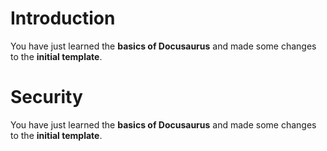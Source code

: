 # Introduction

You have just learned the **basics of Docusaurus** and made some changes to the **initial template**.

# Security

You have just learned the **basics of Docusaurus** and made some changes to the **initial template**.
